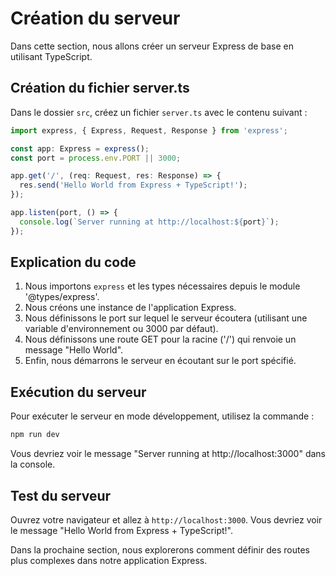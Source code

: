 # Création du serveur

Dans cette section, nous allons créer un serveur Express de base en utilisant TypeScript.

## Création du fichier server.ts

Dans le dossier `src`, créez un fichier `server.ts` avec le contenu suivant :

```typescript
import express, { Express, Request, Response } from 'express';

const app: Express = express();
const port = process.env.PORT || 3000;

app.get('/', (req: Request, res: Response) => {
  res.send('Hello World from Express + TypeScript!');
});

app.listen(port, () => {
  console.log(`Server running at http://localhost:${port}`);
});
```

## Explication du code

1. Nous importons `express` et les types nécessaires depuis le module '@types/express'.
2. Nous créons une instance de l'application Express.
3. Nous définissons le port sur lequel le serveur écoutera (utilisant une variable d'environnement ou 3000 par défaut).
4. Nous définissons une route GET pour la racine ('/') qui renvoie un message "Hello World".
5. Enfin, nous démarrons le serveur en écoutant sur le port spécifié.

## Exécution du serveur

Pour exécuter le serveur en mode développement, utilisez la commande :

```bash
npm run dev
```

Vous devriez voir le message "Server running at http://localhost:3000" dans la console.

## Test du serveur

Ouvrez votre navigateur et allez à `http://localhost:3000`. Vous devriez voir le message "Hello World from Express + TypeScript!".

Dans la prochaine section, nous explorerons comment définir des routes plus complexes dans notre application Express.
